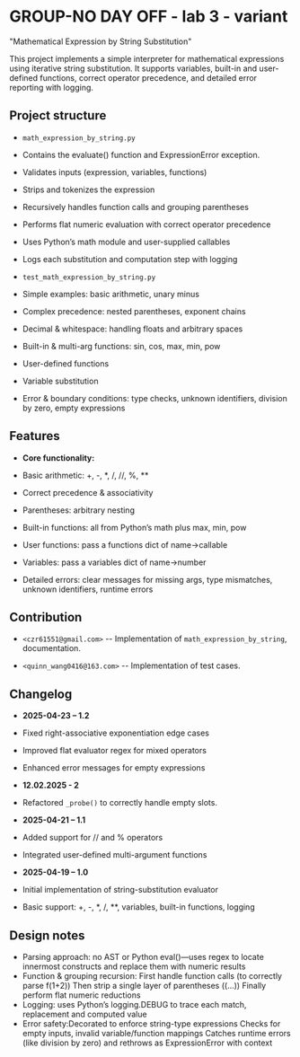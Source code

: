 # GROUP-NO DAY OFF - lab 3 - variant
"Mathematical Expression by String Substitution" 

This project implements a simple interpreter for mathematical expressions
using iterative string substitution. It supports variables,
built-in and user-defined functions, correct operator precedence,
and detailed error reporting with logging.

## Project structure

- `math_expression_by_string.py`
- Contains the evaluate() function and ExpressionError exception.
- Validates inputs (expression, variables, functions)
- Strips and tokenizes the expression
- Recursively handles function calls and grouping parentheses
- Performs flat numeric evaluation with correct operator precedence
- Uses Python’s math module and user-supplied callables
- Logs each substitution and computation step with logging

- `test_math_expression_by_string.py`
- Simple examples: basic arithmetic, unary minus
- Complex precedence: nested parentheses, exponent chains
- Decimal & whitespace: handling floats and arbitrary spaces
- Built-in & multi-arg functions: sin, cos, max, min, pow
- User-defined functions
- Variable substitution
- Error & boundary conditions: type checks,
  unknown identifiers, division by zero, empty expressions

## Features

- **Core functionality:**

- Basic arithmetic: +, -, *, /, //, %, **
- Correct precedence & associativity
- Parentheses: arbitrary nesting
- Built-in functions: all from Python’s math plus max, min, pow
- User functions: pass a functions dict of name→callable
- Variables: pass a variables dict of name→number
- Detailed errors: clear messages for missing args, type mismatches,
  unknown identifiers, runtime errors

## Contribution

- `<czr61551@gmail.com>` -- Implementation of `math_expression_by_string`,  
  documentation.

- `<quinn_wang0416@163.com>` -- Implementation of test cases.

## Changelog

- **2025-04-23 – 1.2**
- Fixed right-associative exponentiation edge cases
- Improved flat evaluator regex for mixed operators
- Enhanced error messages for empty expressions

- **12.02.2025 - 2**
- Refactored `_probe()` to correctly handle empty slots.

- **2025-04-21 – 1.1**
- Added support for // and % operators
- Integrated user-defined multi-argument functions

- **2025-04-19 – 1.0**
- Initial implementation of string-substitution evaluator
- Basic support: +, -, *, /, **, variables, built-in functions, logging

## Design notes

- Parsing approach: no AST or Python eval()—uses regex to locate
  innermost constructs and replace them with numeric results
- Function & grouping recursion:
  First handle function calls (to correctly parse f(1+2))
  Then strip a single layer of parentheses ((…​))
  Finally perform flat numeric reductions
- Logging: uses Python’s logging.DEBUG to trace each match, replacement
  and computed value
- Error safety:Decorated to enforce string-type expressions
  Checks for empty inputs, invalid variable/function mappings
  Catches runtime errors (like division by zero) and rethrows as
  ExpressionError with context
